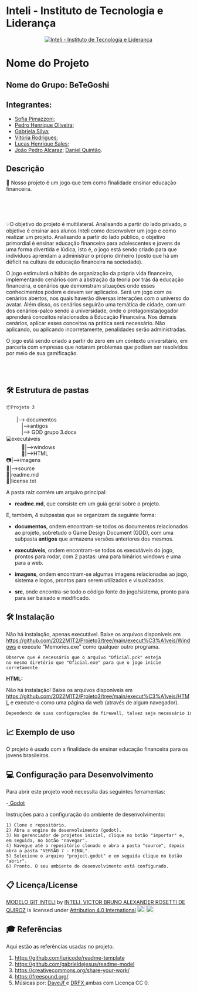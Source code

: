 # Inteli - Instituto de Tecnologia e Liderança 

<p align="center">
<a href= "https://www.inteli.edu.br/"><img src="https://www.inteli.edu.br/wp-content/uploads/2021/08/20172028/marca_1-2.png" alt="Inteli - Instituto de Tecnologia e Liderança" border="0"></a>
</p>

# Nome do Projeto

## Nome do Grupo: BeTeGoshi

## Integrantes:
- <a href="https://github.com/sofipimazzoni">Sofia Pimazzoni</a>;
- <a href="https://github.com/YuSoSerius">Pedro Henrique Oliveira</a>;
- <a href="https://github.com/gaebizinha">Gabriela Silva</a>;
- <a href="https://github.com/R0drigu3svi">Vitória Rodrigues</a>;
- <a href="https://github.com/Lukovsk">Lucas Henrique Sales</a>;
- <a href="https://github.com/joaoalca">João Pedro Alcaraz</a>;
<a href="https://github.com/danielquintaos">Daniel Quintão</a>.

## Descrição

📜 Nosso projeto é um jogo que tem como finalidade ensinar educação financeira.
<br><br>
<p align="center">
                                     
<br><br>

💡O objetivo do projeto é multilateral. Analisando a partir do lado privado, o objetivo é ensinar aos alunos Inteli como desenvolver um jogo e como realizar um projeto. Analisando a partir do lado público, o objetivo primordial é ensinar educação financeira para adolescentes e jovens de uma forma divertida e lúdica, isto é, o jogo está sendo criado para que indivíduos aprendam a administrar o próprio dinheiro (posto que há um déficit na cultura de educação financeira na sociedade).

O jogo estimulará o hábito de organização da própria vida financeira, implementando cenários com a abstração da teoria por trás da educação financeira, e cenários que demonstram situações onde esses conhecimentos podem e devem ser aplicados. Será um jogo com os cenários abertos, nos quais haverão diversas interações com o universo do avatar. Além disso, os cenários seguirão uma temática de cidade, com um dos cenários-palco sendo a universidade, onde o protagonista/jogador aprenderá conceitos relacionados à Educação Financeira. Nos demais cenários, aplicar esses conceitos na prática será necessário. Não aplicando, ou aplicando incorretamente, penalidades serão administradas.

O jogo está sendo criado a partir do zero em um contexto universitário, em parceria com empresas que notaram problemas que podiam ser resolvidos por meio de sua gamificação.

<br><br>

## 🛠 Estrutura de pastas

    📦Projeto 3
&emsp;&emsp;|--> documentos<br>
&emsp;&emsp;&emsp;|-->antigos<br>
&emsp;&emsp;&emsp;|--> GDD grupo 3.docx<br>
💻executáveis<br>
  &emsp;&emsp;&emsp;📁|-->windows<br>
  &emsp;&emsp;&emsp;📁|-->HTML<br>
📷|-->imagens<br>
💾|-->source<br>
📄|readme.md<br>
📜|license.txt<br>

A pasta raiz contém um arquivo principal:

- <b>readme.md</b>, que consiste em um guia geral sobre o projeto.

E, também, 4 subpastas que se organizam da seguinte forma:

- <b>documentos</b>, ondem encontram-se todos os documentos relacionados ao projeto, sobretudo o Game Design Document (GDD), com uma subpasta <b>antigos</b> que armazena versões anteriores dos mesmos.

- <b>executáveis</b>, ondem encontram-se todos os executáveis do jogo, prontos para rodar, com 2 pastas: uma para binários windows e uma para a web.

- <b>imagens</b>, ondem encontram-se algumas imagens relacionadas ao jogo, sistema e logos, prontos para serem utilizados e visualizados.

- <b>src</b>, onde encontra-se todo o código fonte do jogo/sistema, pronto para para ser baixado e modificado.

## 🛠 Instalação


Não há instalação, apenas executável. Baixe os arquivos disponíveis em https://github.com/2022M1T2/Projeto3/tree/main/execut%C3%A1veis/Windows e execute "Memories.exe" como qualquer outro programa.

```
Observe que é necessário que o arquivo "Oficial.pck" esteja
no mesmo diretório que "Oficial.exe" para que o jogo inicie
corretamente.
```

<b>HTML:</b>

Não há instalação! Baixe os arquivos disponíveis em https://github.com/2022M1T2/Projeto3/tree/main/execut%C3%A1veis/HTML e execute-o como uma página da web (através de algum navegador).

```sh
Dependendo de suas configurações de firewall, talvez seja necessário instaurar um web service como xampp ou wampp para que o jogo rode localmente.
```

## 📈 Exemplo de uso

O projeto é usado com a finalidade de ensinar educação financeira para os jovens brasileiros.

## 💻 Configuração para Desenvolvimento

Para abrir este projeto você necessita das seguintes ferramentas:

-<a href="https://godotengine.org/download"> Godot</a>

Instruções para a configuração do ambiente de desenvolvimento:

```
1) Clone o repositório.
2) Abra a engine de desenvolvimento (godot).
3) No gerenciador de projetos inicial, clique no botão "importar" e, em seguida, no botão "navegar".
4) Navegue até o repositório clonado e abra a pasta "source", depois abra a pasta "VERSÃO 7 - FINAL".
5) Selecione o arquivo "project.godot" e em seguida clique no botão "abrir".
6) Pronto. O seu ambiente de desenvolvimento está configurado.

```
## 📋 Licença/License

<p xmlns:cc="http://creativecommons.org/ns#" xmlns:dct="http://purl.org/dc/terms/"><a property="dct:title" rel="cc:attributionURL" href="https://github.com/Spidus/Teste_Final_1">MODELO GIT INTELI</a> by <a rel="cc:attributionURL dct:creator" property="cc:attributionName" href="https://www.yggbrasil.com.br/vr">INTELI, VICTOR BRUNO ALEXANDER ROSETTI DE QUIROZ</a> is licensed under <a href="http://creativecommons.org/licenses/by/4.0/?ref=chooser-v1" target="_blank" rel="license noopener noreferrer" style="display:inline-block;">Attribution 4.0 International<img style="height:22px!important;margin-left:3px;vertical-align:text-bottom;" src="https://mirrors.creativecommons.org/presskit/icons/cc.svg?ref=chooser-v1"><img style="height:22px!important;margin-left:3px;vertical-align:text-bottom;" src="https://mirrors.creativecommons.org/presskit/icons/by.svg?ref=chooser-v1"></a></p>

## 🎓 Referências

Aqui estão as referências usadas no projeto.

1. <https://github.com/iuricode/readme-template>
2. <https://github.com/gabrieldejesus/readme-model>
3. <https://creativecommons.org/share-your-work/>
4. <https://freesound.org/>
5. Músicas por: <a href="https://freesound.org/people/DaveJf/sounds/616544/"> DaveJf </a> e <a href="https://freesound.org/people/DRFX/sounds/338986/"> DRFX </a> ambas com Licença CC 0.
